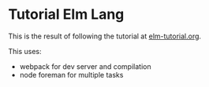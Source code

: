 # Tutorial Elm Lang

This is the result of following the tutorial at [elm-tutorial.org](https://www.elm-tutorial.org/en/04-starting/cover.html).

This uses:
- webpack for dev server and compilation
- node foreman for multiple tasks
